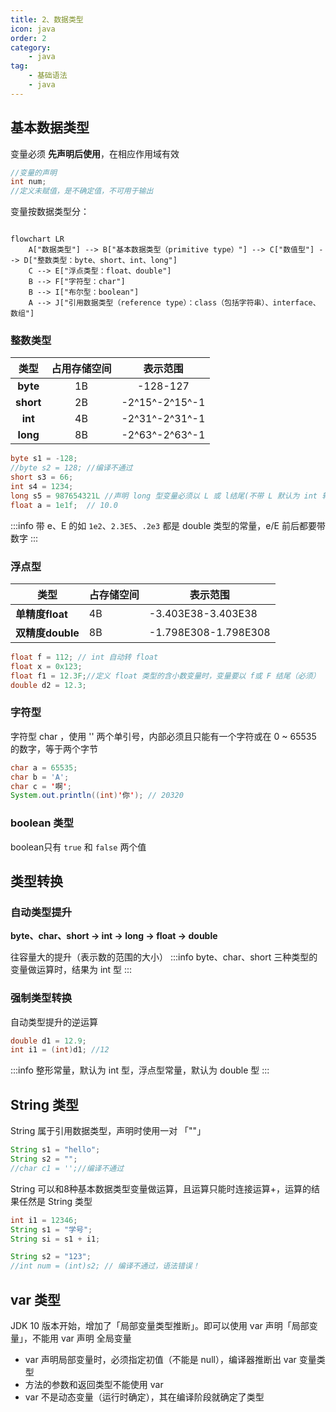 ```yaml
---
title: 2、数据类型
icon: java
order: 2
category: 
    - java
tag: 
    - 基础语法
    - java
---
```

## 基本数据类型

变量必须 **先声明后使用**，在相应作用域有效  



```java
//变量的声明
int num;
//定义未赋值，是不确定值，不可用于输出
```

变量按数据类型分：
```mermaid

flowchart LR
    A["数据类型"] --> B["基本数据类型（primitive type）"] --> C["数值型"] --> D["整数类型：byte、short、int、long"]
    C --> E["浮点类型：float、double"]
    B --> F["字符型：char"]
    B --> I["布尔型：boolean"]
    A --> J["引用数据类型（reference type）：class（包括字符串）、interface、数组"]
```

### 整数类型

|   类型    | 占用存储空间 |    表示范围    |
| :-------: | :----------: | :------------: |
| **byte**  |      1B      |    -128-127    |
| **short** |      2B      | -2^15^-2^15^-1 |
|  **int**  |      4B      | -2^31^-2^31^-1 |
| **long**  |      8B      | -2^63^-2^63^-1 |

```java
byte s1 = -128;
//byte s2 = 128; //编译不通过
short s3 = 66;
int s4 = 1234;
long s5 = 987654321L //声明 long 型变量必须以 L 或 l结尾(不带 L 默认为 int 转 long，如果数字超出 int 范围，必须带 L)
float a = 1e1f;  // 10.0
```
:::info
带 e、E 的如 `1e2`、`2.3E5`、`.2e3` 都是 double 类型的常量，e/E 前后都要带数字
:::

### 浮点型

| 类型             | 占存储空间 | 表示范围             |
| ---------------- | ---------- | -------------------- |
| **单精度float**  | 4B         | -3.403E38-3.403E38   |
| **双精度double** | 8B         | -1.798E308-1.798E308 |

```java
float f = 112; // int 自动转 float
float x = 0x123;
float f1 = 12.3F;//定义 float 类型的含小数变量时，变量要以 f或 F 结尾（必须）
double d2 = 12.3;
```

### 字符型
字符型 char ，使用 '' 两个单引号，内部必须且只能有一个字符或在 0 ~ 65535 的数字，等于两个字节
```java
char a = 65535;
char b = 'A';
char c = '啊';
System.out.println((int)'你'); // 20320
```

### boolean 类型

boolean只有 `true` 和 `false` 两个值

## 类型转换

### 自动类型提升

 **byte、char、short → int → long → float → double**

往容量大的提升（表示数的范围的大小）
:::info
byte、char、short 三种类型的变量做运算时，结果为 int 型
:::

### 强制类型转换

自动类型提升的逆运算

```java
double d1 = 12.9;
int i1 = (int)d1; //12
```
:::info
整形常量，默认为 int 型，浮点型常量，默认为 double 型
:::

## String 类型

String 属于引用数据类型，声明时使用一对 「""」

```java
String s1 = "hello";
String s2 = "";
//char c1 = '';//编译不通过
```

String 可以和8种基本数据类型变量做运算，且运算只能时连接运算+，运算的结果任然是 String 类型

```java
int i1 = 12346;
String s1 = "学号";
String si = s1 + i1;

String s2 = "123";
//int num = (int)s2; // 编译不通过，语法错误！
```

## var 类型
JDK 10 版本开始，增加了「局部变量类型推断」。即可以使用 var 声明「局部变量」，不能用 var 声明 全局变量

- var 声明局部变量时，必须指定初值（不能是 null），编译器推断出 var 变量类型
- 方法的参数和返回类型不能使用 var
- var 不是动态变量（运行时确定），其在编译阶段就确定了类型
